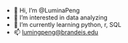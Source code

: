 - 👋 Hi, I’m @LuminaPeng
- 👀 I’m interested in data analyzing
- 🌱 I’m currently learning python, r, SQL
- 📫 lumingpeng@brandeis.edu

<!---
LuminaPeng/LuminaPeng is a ✨ special ✨ repository because its `README.md` (this file) appears on your GitHub profile.
You can click the Preview link to take a look at your changes.
--->
